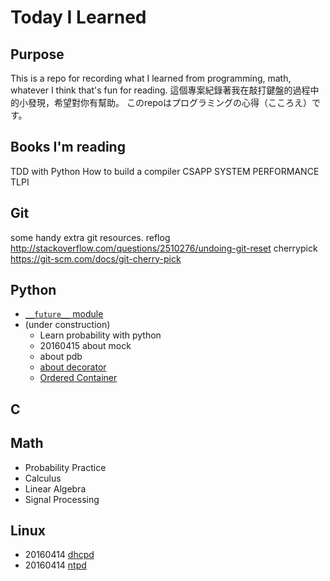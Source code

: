 # Today I Learned

## Purpose
This is a repo for recording what I learned from programming, math, whatever I think
that's fun for reading.
這個專案紀錄著我在敲打鍵盤的過程中的小發現，希望對你有幫助。
このrepoはプログラミングの心得（こころえ）です。

## Books I'm reading
TDD with Python
How to build a compiler
CSAPP
SYSTEM PERFORMANCE
TLPI


## Git
some handy extra git resources.
reflog
http://stackoverflow.com/questions/2510276/undoing-git-reset
cherrypick
https://git-scm.com/docs/git-cherry-pick

## Python
* [```__future__``` module ](python/future_module.md)
* (under construction)
    * Learn probability with python
    * 20160415 about mock
    * about pdb
    * [about decorator](python/decorator.md)
    * [Ordered Container](https://nbviewer.jupyter.org/github/tjctw/til/blob/master/python/Python%20Sorted%20Collections.ipynb)

## C

## Math
* Probability Practice
* Calculus
* Linear Algebra
* Signal Processing


## Linux
* 20160414 [dhcpd]()
* 20160414 [ntpd](linux/ntpd.md)
